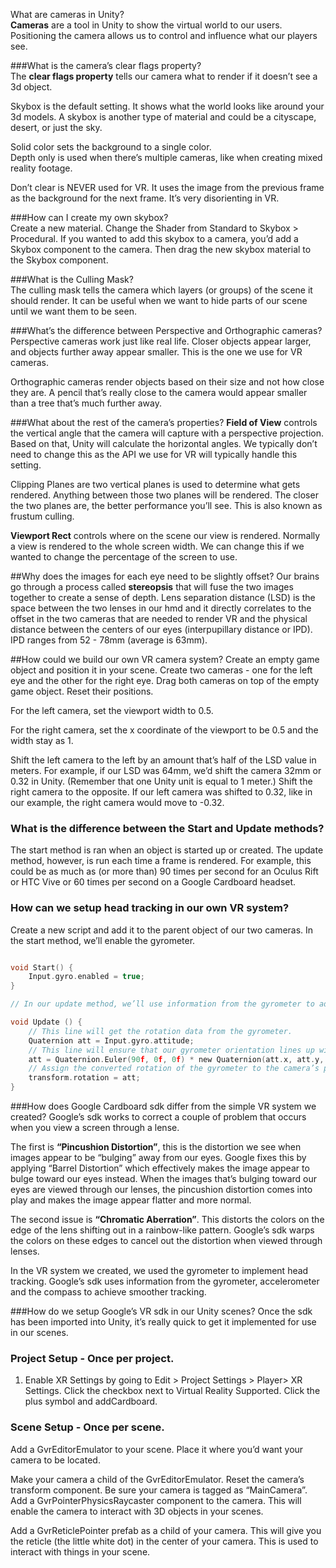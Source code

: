 What are cameras in Unity?  
**Cameras** are a tool in Unity to show the virtual world to our users. Positioning the camera allows us to control and influence what our players see.  
  
###What is the camera’s clear flags property?  
The **clear flags property** tells our camera what to render if it doesn’t see a 3d object.  

Skybox is the default setting. It shows what the world looks like around your 3d models. A skybox is another type of material and could be a cityscape, desert, or just the sky.  

Solid color sets the background to a single color.  
Depth only is used when there’s multiple cameras, like when creating mixed reality footage.  

Don’t clear is NEVER used for VR. It uses the image from the previous frame as the background for the next frame. It’s very disorienting in VR.  

###How can I create my own skybox?  
Create a new material. Change the Shader from Standard to Skybox > Procedural. If you wanted to add this skybox to a camera, you’d add a Skybox component to the camera. Then drag the new skybox material to the Skybox component.

###What is the Culling Mask?  
The culling mask tells the camera which layers (or groups) of the scene it should render. It can be useful when we want to hide parts of our scene until we want them to be seen.  


###What’s the difference between Perspective and Orthographic cameras?
Perspective cameras work just like real life. Closer objects appear larger, and objects further away appear smaller. This is the one we use for VR cameras.    

Orthographic cameras render objects based on their size and not how close they are. A pencil that’s really close to the camera would appear smaller than a tree that’s much further away.  

###What about the rest of the camera’s properties?
**Field of View** controls the vertical angle that the camera will capture with a perspective projection. Based on that, Unity will calculate the horizontal angles. We typically don’t need to change this as the API we use for VR will typically handle this setting.  

Clipping Planes are two vertical planes is used to determine what gets rendered. Anything between those two planes will be rendered. The closer the two planes are, the better performance you’ll see. This is also known as frustum culling.  
  
**Viewport Rect** controls where on the scene our view is rendered. Normally a view is rendered to the whole screen width. We can change this if we wanted to change the percentage of the screen to use.  

##Why does the images for each eye need to be slightly offset?
Our brains go through a process called **stereopsis** that will fuse the two images together to create a sense of depth. Lens separation distance (LSD) is the space between the two lenses in our hmd and it directly correlates to the offset in the two cameras that are needed to render VR and the physical distance between the centers of our eyes (interpupillary distance or IPD). IPD ranges from 52 - 78mm (average is 63mm).  

##How could we build our own VR camera system?
Create an empty game object and position it in your scene.
Create two cameras - one for the left eye and the other for the right eye. Drag both cameras on top of the empty game object. Reset their positions.  

For the left camera, set the viewport width to 0.5.  

For the right camera, set the x coordinate of the viewport to be 0.5 and the width stay as 1.  

Shift the left camera to the left by an amount that’s half of the LSD value in meters. For example, if our LSD was 64mm, we’d shift the camera 32mm or 0.32 in Unity. (Remember that one Unity unit is equal to 1 meter.)
Shift the right camera to the opposite. If our left camera was shifted to 0.32, like in our example, the right camera would move to -0.32.  

### What is the difference between the Start and Update methods?
The start method is ran when an object is started up or created. The update method, however, is run each time a frame is rendered. For example, this could be as much as (or more than) 90 times per second for an Oculus Rift or HTC Vive or 60 times per second on a Google Cardboard headset.  

### How can we setup head tracking in our own VR system?
Create a new script and add it to the parent object of our two cameras. In the start method, we’ll enable the gyrometer.  

```c 

void Start() {
    Input.gyro.enabled = true;
}

// In our update method, we’ll use information from the gyrometer to adjust the cameras’ parent gameobject.

void Update () {
    // This line will get the rotation data from the gyrometer.
    Quaternion att = Input.gyro.attitude;  
    // This line will ensure that our gyrometer orientation lines up with our cameras’ parent’s orientation.
    att = Quaternion.Euler(90f, 0f, 0f) * new Quaternion(att.x, att.y, -att.z, -att.w);
    // Assign the converted rotation of the gyrometer to the camera’s parent orientation.
    transform.rotation = att;
}
```

###How does Google Cardboard sdk differ from the simple VR system we created?
Google’s sdk works to correct a couple of problem that occurs when you view a screen through a lense.  

The first is  **“Pincushion Distortion”**, this is the distortion we see when images appear to be “bulging” away from our eyes. Google fixes this by applying “Barrel Distortion” which effectively makes the image appear to bulge toward our eyes instead. When the images that’s bulging toward our eyes are viewed through our lenses, the pincushion distortion comes into play and makes the image appear flatter and more normal.  

The second issue is **“Chromatic Aberration”**. This distorts the colors on the edge of the lens shifting out in a rainbow-like pattern. Google’s sdk warps the colors on these edges to cancel out the distortion when viewed through lenses.  

In the VR system we created, we used the gyrometer to implement head tracking. Google’s sdk uses information from the gyrometer, accelerometer and the compass to achieve smoother tracking.  

###How do we setup Google’s VR sdk in our Unity scenes?
Once the sdk has been imported into Unity, it’s really quick to get it implemented for use in our scenes.  

### Project Setup - Once per project.
1. Enable XR Settings by going to Edit > Project Settings > Player> XR Settings. Click the checkbox next to Virtual Reality Supported. Click the plus symbol and addCardboard.  

### Scene Setup - Once per scene.
Add a GvrEditorEmulator to your scene. Place it where you’d want your camera to be located.  

Make your camera a child of the GvrEditorEmulator. Reset the camera’s transform component. Be sure your camera is tagged as “MainCamera”. Add a GvrPointerPhysicsRaycaster component to the camera. This will enable the camera to interact with 3D objects in your scenes.  

Add a GvrReticlePointer prefab as a child of your camera. This will give you the reticle (the little white dot) in the center of your camera. This is used to interact with things in your scene.  
